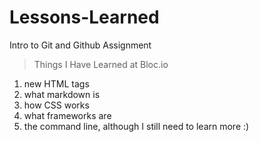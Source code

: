 # Lessons-Learned
Intro to Git and Github Assignment

>Things I Have Learned at Bloc.io
<ol>
<li>new HTML tags</li>
<li>what markdown is</li>
<li>how CSS works</li>
<li>what frameworks are</li>
<li>the command line, although I still need to learn more :)</li></ol>

